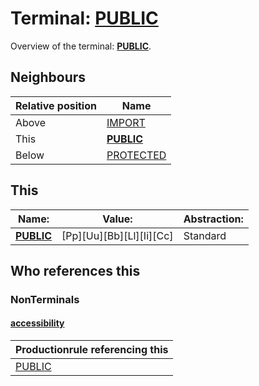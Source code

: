# Terminal: **[PUBLIC](./PUBLIC.md)**

Overview of the terminal: **[PUBLIC](./PUBLIC.md)**.



## **Neighbours**

| Relative position | Name                                          |
| ----------------- | --------------------------------------------- |
| Above             | [IMPORT](./IMPORT.md) |
| This              | **[PUBLIC](./PUBLIC.md)** |
| Below             | [PROTECTED](./PROTECTED.md) |



## **This**

| Name:                                       | Value:          | Abstraction:    |
| ------------------------------------------- | --------------- | --------------- |
| **[PUBLIC](./PUBLIC.md)** | [Pp][Uu][Bb][Ll][Ii][Cc] | Standard |



## **Who references this**

### NonTerminals


#### [accessibility](./../Grammar/accessibility.md)

| Productionrule referencing this                      |
| ---------------------------------------------------- |
| [PUBLIC](./PUBLIC.md)  |




